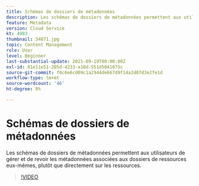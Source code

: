 ```yaml
---
title: Schémas de dossiers de métadonnées
description: Les schémas de dossiers de métadonnées permettent aux utilisateurs de gérer et de revoir les métadonnées associées aux dossiers de ressources eux-mêmes, plutôt que directement sur les ressources.
feature: Metadata
version: Cloud Service
kt: 4983
thumbnail: 34071.jpg
topic: Content Management
role: User
level: Beginner
last-substantial-update: 2021-09-19T00:00:00Z
exl-id: 81e11e51-205d-4233-a10d-551d5041075c
source-git-commit: f0c6e6cd09c1a2944de667d9f14a2d87d3e2fe1d
workflow-type: tm+mt
source-wordcount: '46'
ht-degree: 0%

---
```


# Schémas de dossiers de métadonnées

Les schémas de dossiers de métadonnées permettent aux utilisateurs de gérer et de revoir les métadonnées associées aux dossiers de ressources eux-mêmes, plutôt que directement sur les ressources.

>[!VIDEO](https://video.tv.adobe.com/v/34071/?quality=12&learn=on&hidetitle=true)
